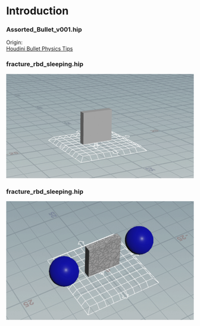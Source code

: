 
# Introduction

### Assorted_Bullet_v001.hip

Origin:  
[Houdini Bullet Physics Tips](https://www.nicholas-taylor.com/blog/blog-post-title-two-ea3sa)

### fracture_rbd_sleeping.hip

![screenshoots01](./fracture_rbd_sleeping.gif)

### fracture_rbd_sleeping.hip

![screenshoots01](./fracture_collision_group.gif)